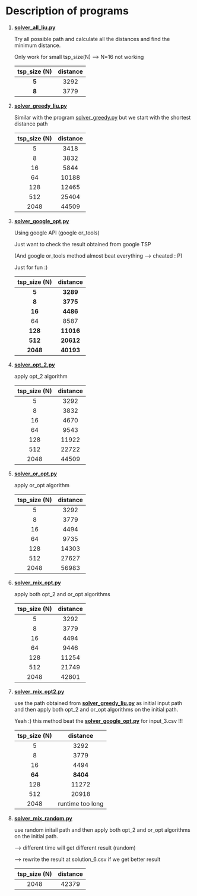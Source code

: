 # Description of programs

1. **[solver_all_liu.py](https://github.com/Stephanie1125/googlestep/blob/master/week6/liuweek6tsp/solver_all_liu.py)**

   Try all possible path and calculate all the distances and find the minimum distance.

   Only work for small tsp_size(N) —> N=16 not working

   | tsp_size (N) | distance |
   | :----------: | :------: |
   |    **5**     |   3292   |
   |    **8**     |   3779   |

2. **[solver_greedy_liu.py](https://github.com/Stephanie1125/googlestep/blob/master/week6/liuweek6tsp/solver_greedy_liu.py)**

   Similar with the program [solver_greedy.py](https://github.com/Stephanie1125/google-step-tsp/blob/gh-pages/solver_greedy.py) but we start with the shortest distance path

   | tsp_size (N) | distance |
   | :----------: | :------: |
   |      5       |   3418   |
   |      8       |   3832   |
   |      16      |   5844   |
   |      64      |  10188   |
   |     128      |  12465   |
   |     512      |  25404   |
   |     2048     |  44509   |

3. **[solver_google_opt.py](https://github.com/Stephanie1125/googlestep/blob/master/week6/liuweek6tsp/solver_google_opt.py)**

   Using google API (google or_tools)

   Just want to check the result obtained from google TSP 

   (And google or_tools method almost beat everything —> cheated : P)

   Just for fun :)

   | tsp_size (N) | distance  |
   | :----------: | :-------: |
   |    **5**     | **3289**  |
   |    **8**     | **3775**  |
   |    **16**    | **4486**  |
   |      64      |   8587    |
   |   **128**    | **11016** |
   |   **512**    | **20612** |
   |   **2048**   | **40193** |

4. **[solver_opt_2.py](https://github.com/Stephanie1125/googlestep/blob/master/week6/liuweek6tsp/solver_opt_2.py)**

   apply opt_2 algorithm

   | tsp_size (N) | distance |
   | :----------: | :------: |
   |      5       |   3292   |
   |      8       |   3832   |
   |      16      |   4670   |
   |      64      |   9543   |
   |     128      |  11922   |
   |     512      |  22722   |
   |     2048     |  44509   |

5. **[solver_or_opt.py](https://github.com/Stephanie1125/googlestep/blob/master/week6/liuweek6tsp/solver_or_opt.py)**

   apply or_opt algorithm

   | tsp_size (N) | distance |
   | :----------: | :------: |
   |      5       |   3292   |
   |      8       |   3779   |
   |      16      |   4494   |
   |      64      |   9735   |
   |     128      |  14303   |
   |     512      |  27627   |
   |     2048     |  56983   |

6. **[solver_mix_opt.py](https://github.com/Stephanie1125/googlestep/blob/master/week6/liuweek6tsp/solver_mix_opt.py)**

   apply both opt_2 and or_opt algorithms

   | tsp_size (N) | distance |
   | :----------: | :------: |
   |      5       |   3292   |
   |      8       |   3779   |
   |      16      |   4494   |
   |      64      |   9446   |
   |     128      |  11254   |
   |     512      |  21749   |
   |     2048     |  42801   |

7. **[solver_mix_opt2.py](https://github.com/Stephanie1125/googlestep/blob/master/week6/liuweek6tsp/solver_mix_opt2.py)**

   use the path obtained from **[solver_greedy_liu.py](https://github.com/Stephanie1125/googlestep/blob/master/week6/liuweek6tsp/solver_greedy_liu.py)** as initial input path and then apply both opt_2 and or_opt algorithms on the initial path.

   Yeah :) this method beat the **[solver_google_opt.py](https://github.com/Stephanie1125/googlestep/blob/master/week6/liuweek6tsp/solver_google_opt.py)** for input_3.csv !!!

   | tsp_size (N) |     distance     |
   | :----------: | :--------------: |
   |      5       |       3292       |
   |      8       |       3779       |
   |      16      |       4494       |
   |    **64**    |     **8404**     |
   |     128      |      11272       |
   |     512      |      20918       |
   |     2048     | runtime too long |

8. **[solver_mix_random.py](https://github.com/Stephanie1125/googlestep/blob/master/week6/liuweek6tsp/solver_mix_random.py)**

   use random initail path and then apply both opt_2 and or_opt algorithms on the initial path.

   —> different time will get different result (random)

   —> rewrite the result at solution_6.csv if we get better result

   | tsp_size (N) | distance |
   | :----------: | :------: |
   |     2048     |  42379   |

   ​


